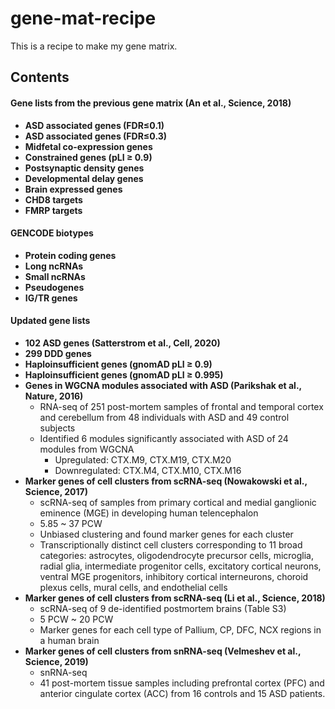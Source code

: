 # gene-mat-recipe
This is a recipe to make my gene matrix.

## Contents

#### Gene lists from the previous gene matrix (An et al., Science, 2018)

- **ASD associated genes (FDR≤0.1)**
- **ASD associated genes (FDR≤0.3)**
- **Midfetal co-expression genes**
- **Constrained genes (pLI ≥ 0.9)**
- **Postsynaptic density genes**
- **Developmental delay genes**
- **Brain expressed genes**
- **CHD8 targets**
- **FMRP targets**

#### GENCODE biotypes
- **Protein coding genes**
- **Long ncRNAs**
- **Small ncRNAs**
- **Pseudogenes**
- **IG/TR genes**

#### Updated gene lists

- **102 ASD genes (Satterstrom et al., Cell, 2020)**
- **299 DDD genes**
- **Haploinsufficient genes (gnomAD pLI ≥ 0.9)**
- **Haploinsufficient genes (gnomAD pLI ≥ 0.995)**
- **Genes in WGCNA modules associated with ASD (Parikshak et al., Nature, 2016)**
    - RNA-seq of 251 post-mortem samples of frontal and temporal cortex and cerebellum from 48 individuals with ASD and 49 control subjects
    - Identified 6 modules significantly associated with ASD of 24 modules from WGCNA
        - Upregulated: CTX.M9, CTX.M19, CTX.M20 
        - Downregulated: CTX.M4, CTX.M10, CTX.M16
- **Marker genes of cell clusters from scRNA-seq (Nowakowski et al., Science, 2017)**
    - scRNA-seq of samples from primary cortical and medial ganglionic eminence (MGE) in developing human telencephalon
    - 5.85 ~ 37 PCW
    - Unbiased clustering and found marker genes for each cluster
    - Transcriptionally distinct cell clusters corresponding to 11 broad categories: astrocytes, oligodendrocyte precursor cells, microglia, radial glia, intermediate progenitor cells, excitatory cortical neurons, ventral MGE progenitors, inhibitory cortical interneurons, choroid plexus cells, mural cells, and endothelial cells
- **Marker genes of cell clusters from scRNA-seq (Li et al., Science, 2018)**
    - scRNA-seq of 9 de-identified postmortem brains (Table S3)
    - 5 PCW ~ 20 PCW
    - Marker genes for each cell type of Pallium, CP, DFC, NCX regions in a human brain
- **Marker genes of cell clusters from snRNA-seq (Velmeshev et al., Science, 2019)**
    - snRNA-seq
    - 41 post-mortem tissue samples including prefrontal cortex (PFC) and anterior cingulate cortex (ACC) from 16 controls and 15 ASD patients.

